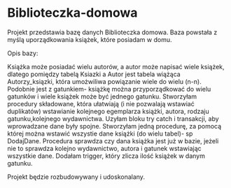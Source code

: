 # Biblioteczka-domowa
Projekt przedstawia bazę danych Biblioteczka domowa.
Baza powstała z myślą uporządkowania książek, które posiadam w domu.

Opis bazy:

Książka może posiadać wielu autorów, a autor może napisać wiele książek, dlatego pomiędzy tabelą Ksiazki a Autor jest tabela wiążąca Autorzy_ksiązki, która umożwiliwa powiązanie wiele do wielu (n-n). Podobnie jest z gatunkiem- książkę można przyporządkować do wielu gatunków i wiele książek może być jednego gatunku.
Stworzyłam procedury składowane, która ułatwiają (i nie pozwalają wstawiać duplikatów) wstawianie kolejnego egemplarza książki, autora, rodzaju gatunku,kolejnego wydawnictwa. Uzyłam bloku try catch i transakcji, aby wprowadzane dane były spojne. Stworzyłam jedną procedurę, za pomocą której można wstawić wszystie dane książki (do wielu tabel)- sp DodajDane. Procedura sprawdza czy dana książka jest już w bazie, jeżeli nie to sprawdza kolejno wydawnictwo, autora i gatunek wstawiając wszystkie dane.
Dodałam trigger, który zlicza ilość książek w danym gatunku.

Projekt będzie rozbudowywany i udoskonalany.
